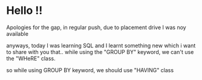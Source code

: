 # Hello !!
Apologies for the gap, in regular push, due to placement drive I was noy available

anyways, today I was learning SQL and I learnt something new which i want to share with you that.. while using the "GROUP BY" keyword, we can't use the "WHeRE" class. 

so while using GROUP BY keyword, we should use "HAVING" class

